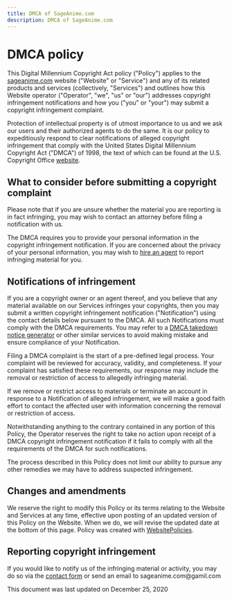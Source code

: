 ```yaml
---
title: DMCA of SageAnime.com
description: DMCA of SageAnime.com
---
```

<h1>DMCA policy</h1>
<p>This Digital Millennium Copyright Act policy (&quot;Policy&quot;) applies to the <a target="_blank" rel="nofollow" href="https://sageanime.com">sageanime.com</a> website (&quot;Website&quot; or &quot;Service&quot;) and any of its related products and services (collectively, &quot;Services&quot;) and outlines how this Website operator (&quot;Operator&quot;, &quot;we&quot;, &quot;us&quot; or &quot;our&quot;) addresses copyright infringement notifications and how you (&quot;you&quot; or &quot;your&quot;) may submit a copyright infringement complaint.</p>
<p>Protection of intellectual property is of utmost importance to us and we ask our users and their authorized agents to do the same. It is our policy to expeditiously respond to clear notifications of alleged copyright infringement that comply with the United States Digital Millennium Copyright Act (&quot;DMCA&quot;) of 1998, the text of which can be found at the U.S. Copyright Office <a target="_blank" href="https://www.copyright.gov">website</a>.</p>
<h2>What to consider before submitting a copyright complaint</h2>
<p>Please note that if you are unsure whether the material you are reporting is in fact infringing, you may wish to contact an attorney before filing a notification with us.</p>
<p>The DMCA requires you to provide your personal information in the copyright infringement notification. If you are concerned about the privacy of your personal information, you may wish to <a target="_blank" href="https://www.copyrighted.com/professional-takedowns">hire an agent</a> to report infringing material for you.</p>
<h2>Notifications of infringement</h2>
<p>If you are a copyright owner or an agent thereof, and you believe that any material available on our Services infringes your copyrights, then you may submit a written copyright infringement notification (&quot;Notification&quot;) using the contact details below pursuant to the DMCA. All such Notifications must comply with the DMCA requirements. You may refer to a <a target="_blank" href="https://www.websitepolicies.com/create/dmca-takedown-notice">DMCA takedown notice generator</a> or other similar services to avoid making mistake and ensure compliance of your Notification.</p>
<p>Filing a DMCA complaint is the start of a pre-defined legal process. Your complaint will be reviewed for accuracy, validity, and completeness. If your complaint has satisfied these requirements, our response may include the removal or restriction of access to allegedly infringing material.</p>
<p>If we remove or restrict access to materials or terminate an account in response to a Notification of alleged infringement, we will make a good faith effort to contact the affected user with information concerning the removal or restriction of access.</p>
<p>Notwithstanding anything to the contrary contained in any portion of this Policy, the Operator reserves the right to take no action upon receipt of a DMCA copyright infringement notification if it fails to comply with all the requirements of the DMCA for such notifications.</p>
<p>The process described in this Policy does not limit our ability to pursue any other remedies we may have to address suspected infringement.</p>
<h2>Changes and amendments</h2>
<p>We reserve the right to modify this Policy or its terms relating to the Website and Services at any time, effective upon posting of an updated version of this Policy on the Website. When we do, we will revise the updated date at the bottom of this page.  Policy was created with <a style="color:inherit" target="_blank" href="https://www.websitepolicies.com/dmca-policy-generator">WebsitePolicies</a>.</p>
<h2>Reporting copyright infringement</h2>
<p>If you would like to notify us of the infringing material or activity, you may do so via the <a target="_blank" rel="nofollow" href="https://sageanime.com/watch-order/a122">contact form</a> or send an email to s&#97;geani&#109;&#101;&#46;&#99;o&#109;&#64;g&#97;&#109;il.&#99;&#111;&#109;</p>
<p>This document was last updated on December 25, 2020</p>